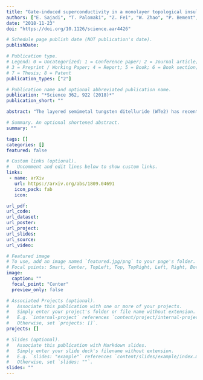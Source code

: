 ```yaml
---
title: "Gate-induced superconductivity in a monolayer topological insulator"
authors: ["E. Sajadi", "T. Palomaki", "Z. Fei", "W. Zhao", "P. Bement", "C. Olsen", "S. Luescher", "X. Xu", "J. Folk", "D. Cobden"]
date: "2018-11-23"
doi: "https://doi.org/10.1126/science.aar4426"

# Schedule page publish date (NOT publication's date).
publishDate:

# Publication type.
# Legend: 0 = Uncategorized; 1 = Conference paper; 2 = Journal article;
# 3 = Preprint / Working Paper; 4 = Report; 5 = Book; 6 = Book section;
# 7 = Thesis; 8 = Patent
publication_types: ["2"]

# Publication name and optional abbreviated publication name.
publication: "*Science 362, 922 (2018)*"
publication_short: ""

abstract: "The layered semimetal tungsten ditelluride (WTe2) has recently been found to be a two-dimensional topological insulator (2D TI) when thinned down to a single monolayer, with conducting helical edge channels. We found that intrinsic superconductivity can be induced in this monolayer 2D TI by mild electrostatic doping at temperatures below 1 kelvin. The 2D TI–superconductor transition can be driven by applying a small gate voltage. This discovery offers possibilities for gate-controlled devices combining superconductivity and nontrivial topological properties, and could provide a basis for quantum information schemes based on topological protection."

# Summary. An optional shortened abstract.
summary: ""

tags: []
categories: []
featured: false

# Custom links (optional).
#   Uncomment and edit lines below to show custom links.
links:
 - name: arXiv
   url: https://arxiv.org/abs/1809.04691
   icon_pack: fab
   icon:

url_pdf:
url_code:
url_dataset:
url_poster:
url_project:
url_slides:
url_source:
url_video:

# Featured image
# To use, add an image named `featured.jpg/png` to your page's folder.
# Focal points: Smart, Center, TopLeft, Top, TopRight, Left, Right, BottomLeft, Bottom, BottomRight.
image:
  caption: ""
  focal_point: "Center"
  preview_only: false

# Associated Projects (optional).
#   Associate this publication with one or more of your projects.
#   Simply enter your project's folder or file name without extension.
#   E.g. `internal-project` references `content/project/internal-project/index.md`.
#   Otherwise, set `projects: []`.
projects: []

# Slides (optional).
#   Associate this publication with Markdown slides.
#   Simply enter your slide deck's filename without extension.
#   E.g. `slides: "example"` references `content/slides/example/index.md`.
#   Otherwise, set `slides: ""`.
slides: ""
---
```

